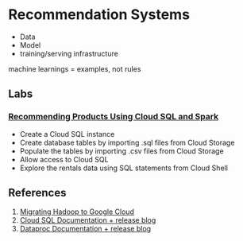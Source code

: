 # Recommendation Systems

- Data
- Model
- training/serving infrastructure

machine learnings = examples, not rules


## Labs
### [Recommending Products Using Cloud SQL and Spark](https://partner.cloudskillsboost.google/course_sessions/843336/labs/102245)
- Create a Cloud SQL instance
- Create database tables by importing .sql files from Cloud Storage
- Populate the tables by importing .csv files from Cloud Storage
- Allow access to Cloud SQL
- Explore the rentals data using SQL statements from Cloud Shell

## References
1. [Migrating Hadoop to Google Cloud](https://cloud.google.com/architecture/hadoop/hadoop-gcp-migration-overview)
2. [Cloud SQL Documentation + release blog](https://cloud.google.com/sql/)
3. [Dataproc Documentation + release blog](https://cloud.google.com/dataproc/)